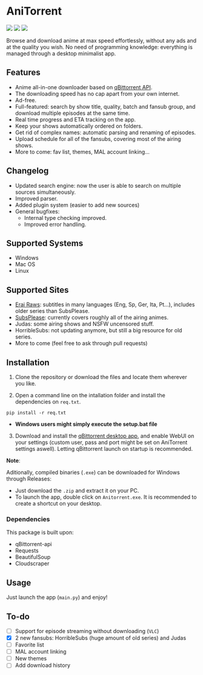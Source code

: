 # AniTorrent

![](https://img.shields.io/badge/Python%20-3.6%2B-blue)
![](https://img.shields.io/badge/Status-working-brightgreen)
![](https://img.shields.io/badge/fansubs-2-yellowgreen)

Browse and download anime at max speed effortlessly, without any ads and at the quality you wish. No need of programming knowledge: everything is managed through a desktop minimalist app. 

## Features

- Anime all-in-one downloader based on [qBittorrent API](https://github.com/rmartin16/qbittorrent-api).
- The downloading speed has no cap apart from your own internet.
- Ad-free.
- Full-featured: search by show title, quality, batch and fansub group, and download multiple episodes at the same time.
- Real time progress and ETA tracking on the app.
- Keep your shows automatically ordered on folders.
- Get rid of complex names: automatic parsing and renaming of episodes.
- Upload schedule for all of the fansubs, covering most of the airing shows.
- More to come: fav list, themes, MAL account linking...

## Changelog

- Updated search engine: now the user is able to search on multiple sources simultaneously.
- Improved parser.
- Added plugin system (easier to add new sources)
- General bugfixes:
  - Internal type checking improved.
  - Improved error handling.
 
## Supported Systems

- Windows
- Mac OS
- Linux

## Supported Sites

- [Erai Raws](https://www.erai-raws.info/): subtitles in many languages (Eng, Sp, Ger, Ita, Pt...), includes older series than SubsPlease.
- [SubsPlease](https://subsplease.org/): currently covers roughly all of the airing animes.
- Judas: some airing shows and NSFW uncensored stuff.
- HorribleSubs: not updating anymore, but still a big resource for old series. 
- More to come (feel free to ask through pull requests)

## Installation

1. Clone the repository or download the files and locate them wherever you like. 

2. Open a command line on the intallation folder and install the dependencies on `req.txt`.
```
pip install -r req.txt
```
* **Windows users might simply execute the setup.bat file**

3. Download and install the [qBittorrent desktop app](https://www.qbittorrent.org/download.php), and enable WebUI on your settings (custom user, pass and port might be set on AniTorrent settings aswell). Letting qBittorrent launch on startup is recommended.

**Note**:  

Aditionally, compiled binaries (`.exe`) can be downloaded for Windows through Releases:

- Just download the `.zip` and extract it on your PC.
- To launch the app, double click on `Anitorrent.exe`. It is recommended to create a shortcut on your desktop.

### Dependencies

This package is built upon:
- qBittorrent-api
- Requests
- BeautifulSoup
- Cloudscraper

## Usage

Just launch the app (`main.py`) and enjoy!

##  To-do

- [ ] Support for episode streaming without downloading (`VLC`)
- [x] 2 new fansubs: HorribleSubs (huge amount of old series) and Judas
- [ ] Favorite list
- [ ] MAL account linking
- [ ] New themes
- [ ] Add download history